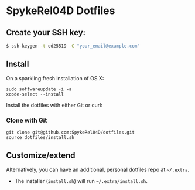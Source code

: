 # SpykeRel04D Dotfiles

## Create your SSH key:

```bash
$ ssh-keygen -t ed25519 -C "your_email@example.com"
```

## Install

On a sparkling fresh installation of OS X:

    sudo softwareupdate -i -a
    xcode-select --install

Install the dotfiles with either Git or curl:

### Clone with Git

    git clone git@github.com:SpykeRel04D/dotfiles.git
    source dotfiles/install.sh

## Customize/extend

Alternatively, you can have an additional, personal dotfiles repo at `~/.extra`.

-   The installer (`install.sh`) will run `~/.extra/install.sh`.
